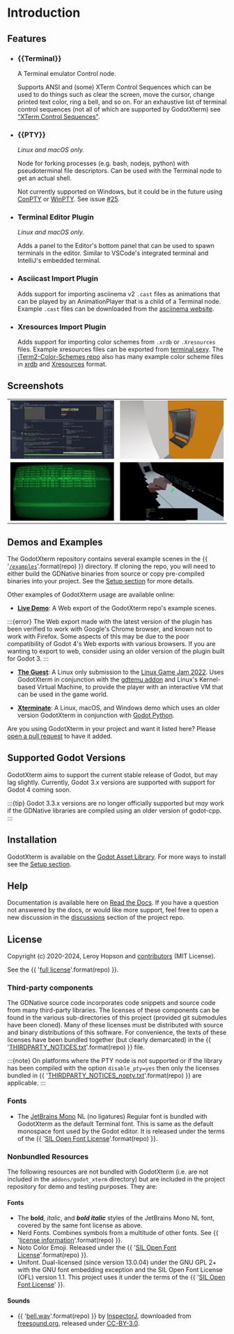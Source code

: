 # Introduction

## Features

- ### {{Terminal}}

  A Terminal emulator Control node.

  Supports ANSI and (some) XTerm Control Sequences which can be used to do things such as clear the screen, move the cursor, change printed text color, ring a bell, and so on.
  For an exhaustive list of terminal control sequences (not all of which are supported by GodotXterm) see ["XTerm Control Sequences"](https://invisible-island.net/xterm/ctlseqs/ctlseqs.html).

- ### {{PTY}}

  _Linux and macOS only._

  Node for forking processes (e.g. bash, nodejs, python) with pseudoterminal file descriptors.
  Can be used with the Terminal node to get an actual shell.

  Not currently supported on Windows, but it could be in the future using [ConPTY](https://docs.microsoft.com/en-us/windows/console) or [WinPTY](https://github.com/rprichard/winpty).
  See issue [\#25](https://github.com/lihop/godot-xterm/issues/25).

- ### Terminal Editor Plugin

  _Linux and macOS only._

  Adds a panel to the Editor's bottom panel that can be used to spawn terminals in the editor.
  Similar to VSCode's integrated terminal and IntelliJ's embedded terminal.

- ### Asciicast Import Plugin

  Adds support for importing asciinema v2 `.cast` files as animations that can be played by an AnimationPlayer that is a child of a Terminal node.
  Example `.cast` files can be downloaded from the [asciinema website](https://asciinema.org).

- ### Xresources Import Plugin
  Adds support for importing color schemes from `.xrdb` or `.Xresources` files.
  Example xresources files can be exported from [terminal.sexy](https://terminal.sexy).
  The [iTerm2-Color-Schemes repo](https://github.com/mbadolato/iTerm2-Color-Schemes) also has many example color scheme files in [xrdb](https://github.com/mbadolato/iTerm2-Color-Schemes/tree/master/xrdb) and [Xresources](https://github.com/mbadolato/iTerm2-Color-Schemes/tree/master/Xresources) format.

## Screenshots

|                                                                                                          |                                                                                                          |
| -------------------------------------------------------------------------------------------------------- | -------------------------------------------------------------------------------------------------------- |
| <a href="./_static/images/screenshot_editor.png">![](./_static/images/screenshot_editor.png)</a>         | <a href="./_static/images/screenshot_the_guest.png">![](./_static/images/screenshot_the_guest.png)</a>   |
| <a href="./_static/images/screenshot_retro_term.jpg">![](./_static/images/screenshot_retro_term.jpg)</a> | <a href="./_static/images/screenshot_xterminate.png">![](./_static/images/screenshot_xterminate.png)</a> |

## Demos and Examples

The GodotXterm repository contains several example scenes in the {{ '[`/examples`]({}/examples)'.format(repo) }} directory.
If cloning the repo, you will need to either build the GDNative binaries from source or copy pre-compiled binaries into your project.
See the [Setup section](/setup/index.md) for more details.

Other examples of GodotXterm usage are available online:

- [**Live Demo**](https://lihop.github.io/godot-xterm-dist/demo): A Web export of the GodotXterm repo's example scenes.

:::{error}
The Web export made with the latest version of the plugin has been verified to work with Google's Chrome browser, and known not to work with Firefox.
Some aspects of this may be due to the poor compatibility of Godot 4's Web exports with various browsers.
If you are wanting to export to web, consider using an older version of the plugin built for Godot 3.
:::

- [**The Guest**](https://lihop.itch.io/the-guest): A Linux only submission to the [Linux Game Jam 2022](https://itch.io/jam/linux-game-jam-2022). Uses GodotXterm in conjunction with the [gdtemu addon](https://github.com/lihop/gdtemu) and Linux's Kernel-based Virtual Machine, to provide the player with an interactive VM that can be used in the game world.

- [**Xterminate**](https://lihop.itch.io/xterminate): A Linux, macOS, and Windows demo which uses an older version GodotXterm in conjunction with [Godot Python](https://github.com/touilleMan/godot-python).

Are you using GodotXterm in your project and want it listed here? Please [open a pull request](https://github.com/lihop/godot-xterm/pulls) to have it added.

## Supported Godot Versions

GodotXterm aims to support the current stable release of Godot, but may lag slightly.
Currently, Godot 3.x versions are supported with support for Godot 4 coming soon.

:::{tip}
Godot 3.3.x versions are no longer officially supported but _may_ work if the GDNative libraries are compiled using an older version of godot-cpp.
:::

## Installation

GodotXterm is available on the [Godot Asset Library](https://godotengine.org/asset-library/asset/1007).
For more ways to install see the [Setup section](/setup/index.md).

## Help

Documentation is available here on [Read the Docs](https://docs.godot-xterm.nix.nz).
If you have a question not answered by the docs, or would like more support, feel free to open a new discussion in the [discussions](https://github.com/lihop/godot-xterm/discussions) section of the project repo.

## License

Copyright (c) 2020-2024, Leroy Hopson and [contributors](https://github.com/lihop/godot-xterm/graphs/contributors) (MIT License).

See the {{ '[full license]({}/LICENSE.md)'.format(repo) }}.

### Third-party components

The GDNative source code incorporates code snippets and source code from many third-party libraries. The licenses of these components can be found in the various sub-directories of this project (provided git submodules have been cloned). Many of these licenses must be distributed with source and binary distributions of this software. For convenience, the texts of these licenses have been bundled together (but clearly demarcated) in the {{ '[THIRDPARTY_NOTICES.txt]({}/addons/godot_xterm/THIRDPARTY_NOTICES.txt)'.format(repo) }} file.

:::{note}
On platforms where the PTY node is not supported or if the library has been compiled with the option `disable_pty=yes` then only the licenses bundled in {{ '[THIRDPARTY_NOTICES_nopty.txt]({}/addons/godot_xterm/THIRDPARTY_NOTICES_nopty.txt)'.format(repo) }} are applicable.
:::

### Fonts

- The [JetBrains Mono](https://www.jetbrains.com/lp/mono/) NL (no ligatures) Regular font is bundled with GodotXterm as the default Terminal font.
  This is same as the default monospace font used by the Godot editor.
  It is released under the terms of the {{ '[SIL Open Font License]({}/addons/godot_xterm/themes/fonts/jet_brains_mono/OFL.txt)'.format(repo) }}.

### Nonbundled Resources

The following resources are not bundled with GodotXterm (i.e. are not included in the `addons/godot_xterm` directory) but are included in the project repository for demo and testing purposes. They are:

#### Fonts

- The **bold**, _italic_, and **_bold italic_** styles of the JetBrains Mono NL font, covered by the same font license as above.
- Nerd Fonts. Combines symbols from a multitude of other fonts. See {{ '[license information]({}/themes/fonts/nerd_fonts/README.md)'.format(repo) }}.
- Noto Color Emoji. Released under the {{ '[SIL Open Font License]({}/themes/fonts/noto_color_emoji/LICENSE_OFL.txt)'.format(repo) }}.
- Unifont. Dual-licensed (since version 13.0.04) under the GNU GPL 2+ with the GNU font embedding exception and the SIL Open Font License (OFL) version 1.1. This project uses it under the terms of the {{ '[SIL Open Font License]({}/themes/fonts/unifont/LICENSE_OFL-1.1.txt)' }}.

#### Sounds

- {{ '[bell.wav]({}/themes/audio/bell.wav)'.format(repo) }} by [InspectorJ](https://www.jshaw.co.uk), downloaded from [freesound.org](https://freesound.org/people/InspectorJ/sounds/484344/), released under [CC-BY-3.0](https://creativecommons.org/licenses/by/3.0/).
